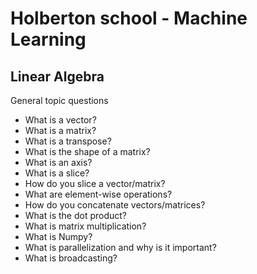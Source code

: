 # Holberton school - Machine Learning

## Linear Algebra

General topic questions

* What is a vector?
* What is a matrix?
* What is a transpose?
* What is the shape of a matrix?
* What is an axis?
* What is a slice?
* How do you slice a vector/matrix?
* What are element-wise operations?
* How do you concatenate vectors/matrices?
* What is the dot product?
* What is matrix multiplication?
* What is Numpy?
* What is parallelization and why is it important?
* What is broadcasting?
